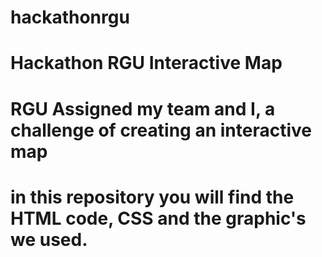 # hackathonrgu
# Hackathon RGU Interactive Map 
# RGU Assigned my team and I, a challenge of creating an interactive map
# in this repository you will find the HTML code, CSS and the graphic's we used. 
